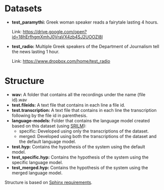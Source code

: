 # Datasets

- __test_paramythi:__ Greek woman speaker reads a fairytale lasting 4 hours.

  Link: https://drive.google.com/open?id=18hErfhgmXmhJ0VraVX4zb4SJ2UOOZl8l

- __test_radio:__ Multiple Greek speakers of the Department of Journalism tell the news lasting 1 hour.

  Link:  https://www.dropbox.com/home/test_radio



# Structure 

- __wav:__ A folder that contains all the recordings under the name {file id}.wav
- __test.fileids:__ A text file that contains in each line a file id.
- __test.transcription:__ A text file that contains in each line the transcription following by the file id in parenthesis.
- __language-models:__ Folder that contains the language model created based on this dataset (using [SRILM](<http://www.speech.sri.com/projects/srilm/>)):
  - specific: Developed using only the transcriptions of the dataset.
  - merged: Developed using both the transcriptions of the dataset and the default language model.
- __test.hyp:__ Contains the hypothesis of the system using the default model.
- __test_specific.hyp:__ Contains the hypothesis of the system using the specific language model.
- __test_merged.hyp:__ Contains the hypothesis of the system using the merged language model.

Structure is based on [Sphinx requirements](https://cmusphinx.github.io/wiki/tutorialtuning/).

